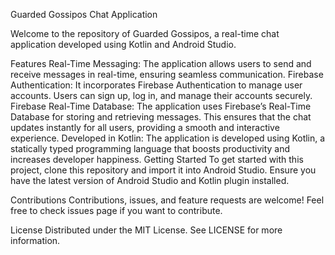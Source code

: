 Guarded Gossipos Chat Application


Welcome to the repository of Guarded Gossipos, a real-time chat application developed using Kotlin and Android Studio.

Features
Real-Time Messaging: The application allows users to send and receive messages in real-time, ensuring seamless communication.
Firebase Authentication: It incorporates Firebase Authentication to manage user accounts. Users can sign up, log in, and manage their accounts securely.
Firebase Real-Time Database: The application uses Firebase’s Real-Time Database for storing and retrieving messages. This ensures that the chat updates instantly for all users, providing a smooth and interactive experience.
Developed in Kotlin: The application is developed using Kotlin, a statically typed programming language that boosts productivity and increases developer happiness.
Getting Started
To get started with this project, clone this repository and import it into Android Studio. Ensure you have the latest version of Android Studio and Kotlin plugin installed.

Contributions
Contributions, issues, and feature requests are welcome! Feel free to check issues page if you want to contribute.

License
Distributed under the MIT License. See LICENSE for more information.
